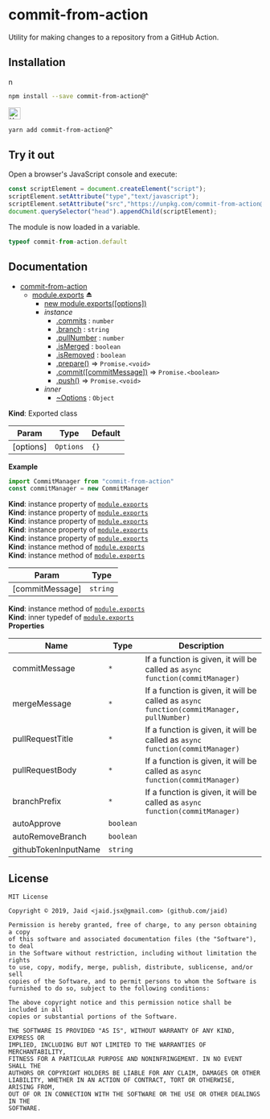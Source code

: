 # commit-from-action


Utility for making changes to a repository from a GitHub Action.

## Installation
<a href='https://npmjs.com/package/commit-from-action'><img alt='npm logo' src='https://raw.githubusercontent.com/npm/logos/master/npm%20logo/npm-logo-red.png' height=16/></a>
```bash
npm install --save commit-from-action@^
```
<a href='https://yarnpkg.com/package/commit-from-action'><img alt='Yarn logo' src='https://raw.githubusercontent.com/yarnpkg/assets/master/yarn-kitten-full.png' height=24/></a>
```bash
yarn add commit-from-action@^
```


## Try it out
Open a browser's JavaScript console and execute:

```javascript
const scriptElement = document.createElement("script");
scriptElement.setAttribute("type","text/javascript");
scriptElement.setAttribute("src","https://unpkg.com/commit-from-action@1.2.0");
document.querySelector("head").appendChild(scriptElement);
```

The module is now loaded in a variable.

```javascript
typeof commit-from-action.default
```

## Documentation

* [commit-from-action](#module_commit-from-action)
    * [module.exports](#exp_module_commit-from-action--module.exports) ⏏
        * [new module.exports([options])](#new_module_commit-from-action--module.exports_new)
        * _instance_
            * [.commits](#module_commit-from-action--module.exports+commits) : <code>number</code>
            * [.branch](#module_commit-from-action--module.exports+branch) : <code>string</code>
            * [.pullNumber](#module_commit-from-action--module.exports+pullNumber) : <code>number</code>
            * [.isMerged](#module_commit-from-action--module.exports+isMerged) : <code>boolean</code>
            * [.isRemoved](#module_commit-from-action--module.exports+isRemoved) : <code>boolean</code>
            * [.prepare()](#module_commit-from-action--module.exports+prepare) ⇒ <code>Promise.&lt;void&gt;</code>
            * [.commit([commitMessage])](#module_commit-from-action--module.exports+commit) ⇒ <code>Promise.&lt;boolean&gt;</code>
            * [.push()](#module_commit-from-action--module.exports+push) ⇒ <code>Promise.&lt;void&gt;</code>
        * _inner_
            * [~Options](#module_commit-from-action--module.exports..Options) : <code>Object</code>

**Kind**: Exported class  

| Param | Type | Default |
| --- | --- | --- |
| [options] | <code>Options</code> | <code>{}</code> | 

**Example**  
```javascript
import CommitManager from "commit-from-action"
const commitManager = new CommitManager
```
**Kind**: instance property of [<code>module.exports</code>](#exp_module_commit-from-action--module.exports)  
**Kind**: instance property of [<code>module.exports</code>](#exp_module_commit-from-action--module.exports)  
**Kind**: instance property of [<code>module.exports</code>](#exp_module_commit-from-action--module.exports)  
**Kind**: instance property of [<code>module.exports</code>](#exp_module_commit-from-action--module.exports)  
**Kind**: instance property of [<code>module.exports</code>](#exp_module_commit-from-action--module.exports)  
**Kind**: instance method of [<code>module.exports</code>](#exp_module_commit-from-action--module.exports)  
**Kind**: instance method of [<code>module.exports</code>](#exp_module_commit-from-action--module.exports)  

| Param | Type |
| --- | --- |
| [commitMessage] | <code>string</code> | 

**Kind**: instance method of [<code>module.exports</code>](#exp_module_commit-from-action--module.exports)  
**Kind**: inner typedef of [<code>module.exports</code>](#exp_module_commit-from-action--module.exports)  
**Properties**

| Name | Type | Description |
| --- | --- | --- |
| commitMessage | <code>\*</code> | If a function is given, it will be called as `async function(commitManager)` |
| mergeMessage | <code>\*</code> | If a function is given, it will be called as `async function(commitManager, pullNumber)` |
| pullRequestTitle | <code>\*</code> | If a function is given, it will be called as `async function(commitManager)` |
| pullRequestBody | <code>\*</code> | If a function is given, it will be called as `async function(commitManager)` |
| branchPrefix | <code>\*</code> | If a function is given, it will be called as `async function(commitManager)` |
| autoApprove | <code>boolean</code> |  |
| autoRemoveBranch | <code>boolean</code> |  |
| githubTokenInputName | <code>string</code> |  |



## License
```text
MIT License

Copyright © 2019, Jaid <jaid.jsx@gmail.com> (github.com/jaid)

Permission is hereby granted, free of charge, to any person obtaining a copy
of this software and associated documentation files (the "Software"), to deal
in the Software without restriction, including without limitation the rights
to use, copy, modify, merge, publish, distribute, sublicense, and/or sell
copies of the Software, and to permit persons to whom the Software is
furnished to do so, subject to the following conditions:

The above copyright notice and this permission notice shall be included in all
copies or substantial portions of the Software.

THE SOFTWARE IS PROVIDED "AS IS", WITHOUT WARRANTY OF ANY KIND, EXPRESS OR
IMPLIED, INCLUDING BUT NOT LIMITED TO THE WARRANTIES OF MERCHANTABILITY,
FITNESS FOR A PARTICULAR PURPOSE AND NONINFRINGEMENT. IN NO EVENT SHALL THE
AUTHORS OR COPYRIGHT HOLDERS BE LIABLE FOR ANY CLAIM, DAMAGES OR OTHER
LIABILITY, WHETHER IN AN ACTION OF CONTRACT, TORT OR OTHERWISE, ARISING FROM,
OUT OF OR IN CONNECTION WITH THE SOFTWARE OR THE USE OR OTHER DEALINGS IN THE
SOFTWARE.
```
